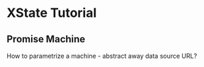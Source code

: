 # XState Tutorial

## Promise Machine

How to parametrize a machine - abstract away data source URL?